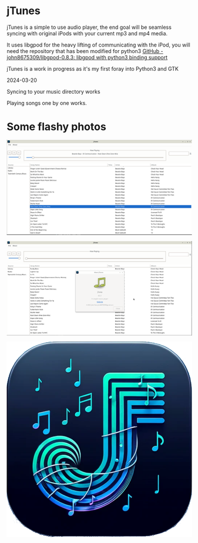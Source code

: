 # **jTunes**



jTunes is a simple to use audio player, the end goal will be seamless syncing with original iPods with your current mp3 and mp4 media.



It uses libgpod for the heavy lifting of communicating with the iPod, you will need the repository that has been modified for python3 [GitHub - john8675309/libgpod-0.8.3: libgpod with python3 binding support](https://github.com/john8675309/libgpod-0.8.3)



jTunes is a work in progress as it's my first foray into Python3 and GTK



2024-03-20

Syncing to your music directory works

Playing songs one by one works.



# Some flashy photos

![d](https://github.com/john8675309/jTunes/blob/main/playback.png?raw=true)



![d](https://github.com/john8675309/jTunes/blob/main/about.png?raw=true)

![d](https://github.com/john8675309/jTunes/blob/main/icon.png?raw=true)



